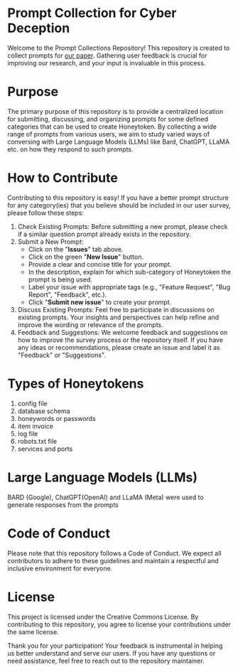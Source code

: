 # Prompt Collection for Cyber Deception
Welcome to the Prompt Collections Repository! This repository is created to collect prompts for [our paper](https://github.com/dfki-in-sec/Act-as-a-Honeytoken-Generator 'Act-as-a-Honeytoken-Generator'). Gathering user feedback is crucial for improving our research, and your input is invaluable in this process.

# Purpose
The primary purpose of this repository is to provide a centralized location for submitting, discussing, and organizing prompts for some defined categories that can be used to create Honeytoken. By collecting a wide range of prompts from various users, we aim to study varied ways of conversing with Large Language Models (LLMs) like Bard, ChatGPT, LLaMA etc. on how they respond to such prompts.

# How to Contribute
Contributing to this repository is easy! If you have a better prompt structure for any category(ies) that you believe should be included in our user survey, please follow these steps:

1. Check Existing Prompts: Before submitting a new prompt, please check if a similar question prompt already exists in the repository.
2. Submit a New Prompt:
    * Click on the "**Issues**" tab above.
    * Click on the green "**New Issue**" button.
    * Provide a clear and concise title for your prompt.
    * In the description, explain for which sub-category of Honeytoken the prompt is being used.
    * Label your issue with appropriate tags (e.g., "Feature Request", "Bug Report", "Feedback", etc.).
    * Click "**Submit new issue**" to create your prompt.
3. Discuss Existing Prompts: Feel free to participate in discussions on existing prompts. Your insights and perspectives can help refine and improve the wording or relevance of the prompts.
4. Feedback and Suggestions: We welcome feedback and suggestions on how to improve the survey process or the repository itself. If you have any ideas or recommendations, please create an issue and label it as "Feedback" or "Suggestions".

# Types of Honeytokens
1. config file
2. database schema
3. honeywords or passwords
4. item invoice
5. log file
6. robots.txt file
7. services and ports

# Large Language Models (LLMs)
BARD (Google), ChatGPT(OpenAI) and LLaMA (Meta) were used to generate responses from the prompts

# Code of Conduct
Please note that this repository follows a Code of Conduct. We expect all contributors to adhere to these guidelines and maintain a respectful and inclusive environment for everyone.

# License
This project is licensed under the Creative Commons License. By contributing to this repository, you agree to license your contributions under the same license.

Thank you for your participation! Your feedback is instrumental in helping us better understand and serve our users. If you have any questions or need assistance, feel free to reach out to the repository maintainer.

